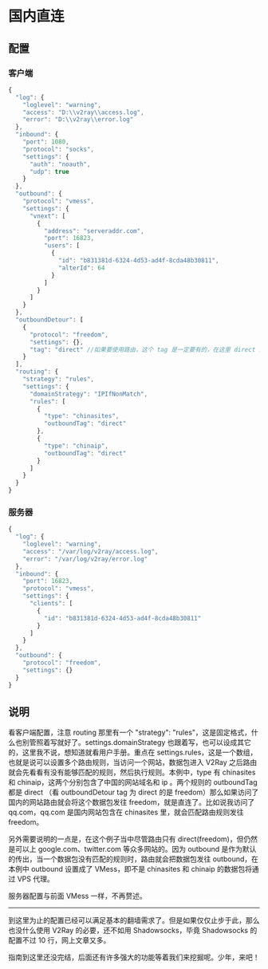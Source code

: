 # 国内直连

## 配置

### 客户端

```javascript
{
  "log": {
    "loglevel": "warning",
    "access": "D:\\v2ray\\access.log",
    "error": "D:\\v2ray\\error.log"
  },
  "inbound": {
    "port": 1080,
    "protocol": "socks",
    "settings": {
      "auth": "noauth",
      "udp": true
    }
  },
  "outbound": {
    "protocol": "vmess",
    "settings": {
      "vnext": [
        {
          "address": "serveraddr.com",
          "port": 16823,  
          "users": [
            {
              "id": "b831381d-6324-4d53-ad4f-8cda48b30811",
              "alterId": 64
            }
          ]
        }
      ]
    }
  },
  "outboundDetour": [
    {
      "protocol": "freedom",
      "settings": {},
      "tag": "direct" //如果要使用路由，这个 tag 是一定要有的，在这里 direct 就是 freedom 的一个标号，在路由中说 direct V2Ray 就知道是这里的 freedom 了
    }
  ],
  "routing": {
    "strategy": "rules",
    "settings": {
      "domainStrategy": "IPIfNonMatch",
      "rules": [
        {
          "type": "chinasites",
          "outboundTag": "direct"
        },
        {
          "type": "chinaip",
          "outboundTag": "direct"
        }
      ]
    }
  }
}
```

### 服务器

```javascript
{
  "log": {
    "loglevel": "warning",
    "access": "/var/log/v2ray/access.log",
    "error": "/var/log/v2ray/error.log"
  },
  "inbound": {
    "port": 16823,
    "protocol": "vmess",    
    "settings": {
      "clients": [
        {
          "id": "b831381d-6324-4d53-ad4f-8cda48b30811"
        }
      ]
    }
  },
  "outbound": {
    "protocol": "freedom",
    "settings": {}
  }
}
```

## 说明

看客户端配置，注意 routing 那里有一个 "strategy": "rules"，这是固定格式，什么也别管照着写就好了。settings.domainStrategy 也跟着写，也可以设成其它的，这里我不说，想知道就看用户手册。重点在 settings.rules，这是一个数组，也就是说可以设置多个路由规则，当访问一个网站，数据包进入 V2Ray 之后路由就会先看看有没有能够匹配的规则，然后执行规则。本例中，type 有 chinasites 和 chinaip，这两个分别包含了中国的网站域名和 ip 。两个规则的 outboundTag 都是 direct （看 outboundDetour tag 为 direct 的是 freedom）那么如果访问了国内的网站路由就会将这个数据包发往 freedom，就是直连了。比如说我访问了 qq.com，qq.com 是国内网站包含在 chinasites 里，就会匹配路由规则发往 freedom。

另外需要说明的一点是，在这个例子当中尽管路由只有 direct(freedom)，但仍然是可以上 google.com、twitter.com 等众多网站的。因为 outbound 是作为默认的传出，当一个数据包没有匹配的规则时，路由就会把数据包发往 outbound，在本例中 outbound 设置成了 VMess，即不是 chinasites 和 chinaip 的数据包将通过 VPS 代理。

服务器配置与前面 VMess 一样，不再赘述。

-----
到这里为止的配置已经可以满足基本的翻墙需求了。但是如果仅仅止步于此，那么也没什么使用 V2Ray 的必要，还不如用 Shadowsocks，毕竟 Shadowsocks 的配置不过 10 行，网上文章又多。

指南到这里还没完结，后面还有许多强大的功能等着我们来挖掘呢。少年，来吧！
